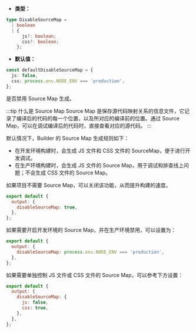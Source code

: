 - **类型：**

```ts
type DisableSourceMap =
  | boolean
  | {
      js?: boolean;
      css?: boolean;
    };
```

- **默认值：**

```ts
const defaultDisableSourceMap = {
  js: false,
  css: process.env.NODE_ENV === 'production',
};
```

是否禁用 Source Map 生成。

:::tip 什么是 Source Map
Source Map 是保存源代码映射关系的信息文件，它记录了编译后的代码的每一个位置，以及所对应的编译前的位置。通过 Source Map，可以在调试编译后的代码时，直接查看对应的源代码。
:::

默认情况下，Builder 的 Source Map 生成规则如下：

- 在开发环境构建时，会生成 JS 文件和 CSS 文件的 SourceMap，便于进行开发调试。
- 在生产环境构建时，会生成 JS 文件的 Source Map，用于调试和排查线上问题；不会生成 CSS 文件的 Source Map。

如果项目不需要 Source Map，可以关闭该功能，从而提升构建的速度。

```js
export default {
  output: {
    disableSourceMap: true,
  },
};
```

如果需要开启开发环境的 Source Map，并在生产环境禁用，可以设置为：

```js
export default {
  output: {
    disableSourceMap: process.env.NODE_ENV === 'production',
  },
};
```

如果需要单独控制 JS 文件或 CSS 文件的 Source Map，可以参考下方设置：

```js
export default {
  output: {
    disableSourceMap: {
      js: false,
      css: true,
    },
  },
};
```
